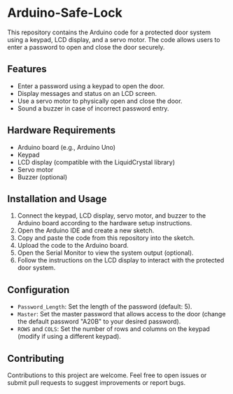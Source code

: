 # Arduino-Safe-Lock

This repository contains the Arduino code for a protected door system using a keypad, LCD display, and a servo motor. The code allows users to enter a password to open and close the door securely.

## Features

- Enter a password using a keypad to open the door.
- Display messages and status on an LCD screen.
- Use a servo motor to physically open and close the door.
- Sound a buzzer in case of incorrect password entry.

## Hardware Requirements

- Arduino board (e.g., Arduino Uno)
- Keypad
- LCD display (compatible with the LiquidCrystal library)
- Servo motor
- Buzzer (optional)

## Installation and Usage

1. Connect the keypad, LCD display, servo motor, and buzzer to the Arduino board according to the hardware setup instructions.
2. Open the Arduino IDE and create a new sketch.
3. Copy and paste the code from this repository into the sketch.
4. Upload the code to the Arduino board.
5. Open the Serial Monitor to view the system output (optional).
6. Follow the instructions on the LCD display to interact with the protected door system.

## Configuration

- `Password_Length`: Set the length of the password (default: 5).
- `Master`: Set the master password that allows access to the door (change the default password "A20B" to your desired password).
- `ROWS` and `COLS`: Set the number of rows and columns on the keypad (modify if using a different keypad).

## Contributing

Contributions to this project are welcome. Feel free to open issues or submit pull requests to suggest improvements or report bugs.

